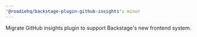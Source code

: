```yaml
---
'@roadiehq/backstage-plugin-github-insights': minor
---
```


Migrate GitHub insights plugin to support Backstage's new frontend system.
